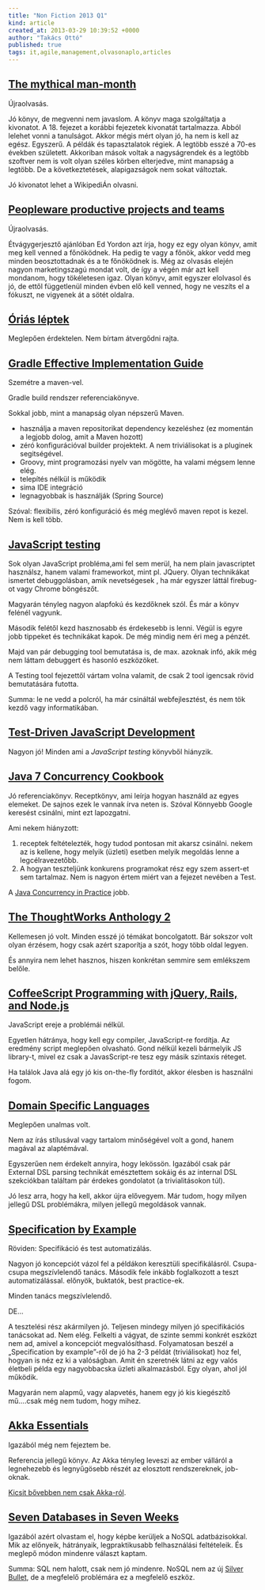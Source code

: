 ```yaml
---
title: "Non Fiction 2013 Q1"
kind: article
created_at: 2013-03-29 10:39:52 +0000
author: "Takács Ottó"
published: true
tags: it,agile,management,olvasonaplo,articles
---
```

## [The mythical man-month](http://moly.hu/konyvek/frederick-p-brooks-the-mythical-man-month)

Újraolvasás.

Jó könyv, de megvenni nem javaslom. A könyv maga szolgáltatja a kivonatot. A 18. fejezet a korábbi fejezetek kivonatát tartalmazza. Abból lelehet vonni a tanulságot. Akkor mégis mért olyan jó, ha nem is kell az egész. Egyszerű. A példák és tapasztalatok régiek. A legtöbb esszé a 70-es években született. Akkoriban mások voltak a nagyságrendek és a legtöbb szoftver nem is volt olyan széles körben elterjedve, mint manapság a legtöbb. De a következtetések, alapigazságok nem sokat változtak.

Jó kivonatot lehet a WikipediÁn olvasni.

## [Peopleware productive projects and teams](http://moly.hu/konyvek/tom-demarco-timothy-lister-peopleware-productive-projects-and-teams)

Újraolvasás.

Étvágygerjesztő ajánlóban Ed Yordon azt írja, hogy ez egy olyan könyv, amit meg kell venned a főnöködnek. Ha pedig te vagy a főnök, akkor vedd meg minden beosztottadnak és a te főnöködnek is. Még az olvasás elején nagyon marketingszagú mondat volt, de így a végén már azt kell mondanom, hogy tökéletesen igaz. Olyan könyv, amit egyszer elolvasol és jó, de ettől függetlenül minden évben elő kell venned, hogy ne veszíts el a fókuszt, ne vigyenek át a sötét oldalra.

## [Óriás léptek](http://moly.hu/konyvek/anthony-robbins-orias-leptek)

Meglepően érdektelen. Nem bírtam átvergődni rajta.

## [Gradle Effective Implementation Guide](http://moly.hu/konyvek/hubert-klein-ikkink-gradle-effective-implementation-guide)

Szemétre a maven-vel.

Gradle build rendszer referenciakönyve. 

Sokkal jobb, mint a manapság olyan népszerű Maven. 

- használja a maven repositorikat dependency kezeléshez (ez momentán a legjobb dolog, amit a Maven hozott)
- zéró konfigurációval builder projektekt. A nem triviálisokat is a pluginek segitségével. 
- Groovy, mint programozási nyelv van mögötte, ha valami mégsem lenne elég.
- telepítés nélkül is működik 
- sima IDE integráció
- legnagyobbak is használják (Spring Source)

Szóval: flexibilis, zéró konfiguráció és még meglévő maven repot is kezel. Nem is kell több.

## [JavaScript testing](http://moly.hu/konyvek/liang-yuxian-eugene-javascript-testing)

Sok olyan JavaScript probléma,ami fel sem merül, ha nem plain javascriptet használsz, hanem valami frameworkot, mint pl. JQuery. 
Olyan technikákat ismertet debuggolásban, amik nevetségesek , ha már egyszer láttál firebug-ot vagy Chrome böngészőt.

Magyarán tényleg nagyon alapfokú és kezdőknek szól. 
És már a könyv felénél vagyunk.

Második felétől kezd hasznosabb és érdekesebb is lenni. Végül is egyre jobb tippeket és technikákat kapok. De még mindig nem éri meg a pénzét.

Majd van pár debugging tool bemutatása is, de max. azoknak infó, akik még nem láttam debuggert és hasonló eszközöket.

A Testing tool fejezettől vártam volna valamit, de csak 2 tool igencsak rövid bemutatására futotta.

Summa: le ne vedd a polcról, ha már csináltál webfejlesztést, és nem tök kezdő vagy informatikában.


## [Test-Driven JavaScript Development](http://moly.hu/konyvek/christian-johansen-test-driven-javascript-development)

Nagyon jó! Minden ami a _JavaScript testing_ könyvből hiányzik.

## [Java 7 Concurrency Cookbook ](http://moly.hu/konyvek/javier-fernandez-gonzalez-java-7-concurrency-cookbook)

Jó referenciakönyv. 
Receptkönyv, ami leírja hogyan használd az egyes elemeket. De sajnos ezek le vannak írva neten is. Szóval Könnyebb Google keresést csinálni, mint ezt lapozgatni.

Ami nekem hiányzott: 
1. receptek feltételezték, hogy tudod pontosan mit akarsz csinálni. nekem az is kellene, hogy melyik (üzleti) esetben melyik megoldás lenne a legcélravezetőbb. 
2. A hogyan teszteljünk konkurens programokat rész egy szem assert-et sem tartalmaz. Nem is nagyon értem miért van a fejezet nevében a Test.

A [Java Concurrency in Practice](http://moly.hu/konyvek/brian-goetz-tim-peierls-joshua-bloch-joseph-bowbeer-david-holmes-doug-lea-java-concurrency-in-practice) jobb.

## [The ThoughtWorks Anthology 2](http://moly.hu/konyvek/the-thoughtworks-anthology-2)

Kellemesen jó volt. Minden esszé jó témákat boncolgatott. Bár sokszor volt olyan érzésem, hogy csak azért szaporítja a szót, hogy több oldal legyen.

És annyira nem lehet hasznos, hiszen konkrétan semmire sem emlékszem belőle.

## [CoffeeScript Programming with jQuery, Rails, and Node.js](http://moly.hu/konyvek/michael-erasmus-coffeescript-programming-with-jquery-rails-and-node-js)

JavaScript ereje a problémái nélkül.

Egyetlen hátránya, hogy kell egy compiler, JavaScript-re fordítja. Az eredmény script meglepően olvasható. Gond nélkül kezeli bármelyik JS library-t, mivel ez csak a JavasScript-re tesz egy másik szintaxis réteget. 

Ha találok Java alá egy jó kis on-the-fly fordítót, akkor élesben is használni fogom.

## [Domain Specific Languages](http://moly.hu/konyvek/martin-fowler-domain-specific-languages)

Meglepően unalmas volt.

Nem az írás stílusával vagy tartalom minőségével volt a gond, hanem magával az alaptémával.

Egyszerűen nem érdekelt annyira, hogy lekössön. 
Igazából csak pár External DSL parsing technikát emésztettem sokáig és az internal DSL szekciókban találtam pár érdekes gondolatot (a trivialitásokon túl). 

Jó lesz arra, hogy ha kell, akkor újra elővegyem. Már tudom, hogy milyen jellegű DSL problémákra, milyen jellegű megoldások vannak.

## [Specification by Example](http://moly.hu/konyvek/gojko-adzic-specification-by-example)

Röviden: Specifikáció és test automatizálás.

Nagyon jó koncepciót vázol fel a példákon keresztüli specifikálásról. Csupa-csupa megszívlelendő tanács. Második fele inkább foglalkozott a teszt automatizálással. előnyök, buktatók, best practice-ek.

Minden tanács megszívlelendő.

DE…

A tesztelési rész akármilyen jó. Teljesen mindegy milyen jó specifikációs tanácsokat ad. Nem elég. Felkelti a vágyat, de szinte semmi konkrét eszközt nem ad, amivel a koncepciót megvalósíthasd. Folyamatosan beszél a „Specification by example”-ről de jó ha 2-3 példát (triviálisokat) hoz fel, hogyan is néz ez ki a valóságban. Amit én szeretnék látni az egy valós életbeli példa egy nagyobbacska üzleti alkalmazásból. Egy olyan, ahol jól működik.

Magyarán nem alapmű, vagy alapvetés, hanem egy jó kis kiegészítő mű….csak még nem tudom, hogy mihez.

## [Akka Essentials](http://moly.hu/konyvek/munish-k-gupta-akka-essentials)

Igazából még nem fejeztem be. 

Referencia jellegű könyv. Az Akka tényleg leveszi az ember válláról a legnehezebb és legnyűgösebb részét az elosztott rendszereknek, job-oknak. 

[Kicsit bővebben nem csak Akka-ról](http://gadget.greenformatics.hu/typesafe-stack-20).

## [Seven Databases in Seven Weeks](http://moly.hu/konyvek/eric-redmond-jim-r-wilson-seven-databases-in-seven-weeks)

Igazából azért olvastam el, hogy képbe kerüljek a NoSQL adatbázisokkal. Mik az előnyeik, hátrányaik, legpraktikusabb felhasználási feltételeik. 
És meglepő módon mindenre választ kaptam. 

Summa: SQL nem halott, csak nem jó mindenre. NoSQL nem az új [Silver Bullet](http://en.wikipedia.org/wiki/No_Silver_Bullet), de a megfelelő problémára ez a megfelelő eszköz. 


<div class='old-comments'></div>